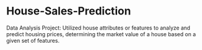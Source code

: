 # House-Sales-Prediction
Data Analysis Project: Utilized house attributes or features to analyze and predict housing prices, determining the market value of a house based on a given set of features.

